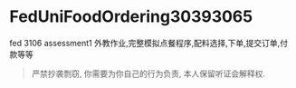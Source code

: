 # FedUniFoodOrdering30393065
fed 3106 assessment1 外教作业,完整模拟点餐程序,配料选择,下单,提交订单,付款等等

> 严禁抄袭剽窃, 你需要为你自己的行为负责, 本人保留听证会解释权.
